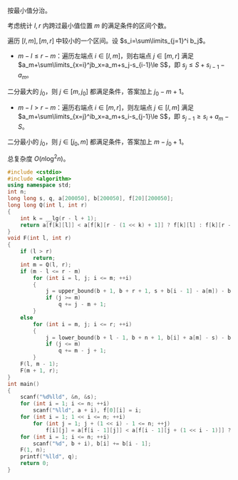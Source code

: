 按最小值分治。

考虑统计 $l,r$ 内跨过最小值位置 $m$ 的满足条件的区间个数。

遍历 $[l,m],[m,r]$ 中较小的一个区间。设 $s_i=\sum\limits_{j=1}^i b_j$。

- $m-l\le r-m$：遍历左端点 $i\in[l,m]$，则右端点 $j\in[m,r]$ 满足 $a_m+\sum\limits_{x=i}^jb_x=a_m+s_j-s_{i-1}\le S$，即 $s_j\le S+s_{i-1}-a_m$。

二分最大的 $j_0$，则 $j\in[m,j_0]$ 都满足条件，答案加上 $j_0-m+1$。

- $m-l>r-m$：遍历右端点 $i\in[m,r]$，则左端点 $j\in[l,m]$ 满足 $a_m+\sum\limits_{x=j}^ib_x=a_m+s_i-s_{j-1}\le S$，即 $s_{j-1}\ge s_i+a_m-S$。

二分最小的 $j_0$，则 $j\in[j_0,m]$ 都满足条件，答案加上 $m-j_0+1$。

总复杂度 $O(n\log^2n)$。

```cpp
#include <cstdio>
#include <algorithm>
using namespace std;
int n;
long long s, q, a[200050], b[200050], f[20][200050];
long long Q(int l, int r)
{
    int k = __lg(r - l + 1);
    return a[f[k][l]] < a[f[k][r - (1 << k) + 1]] ? f[k][l] : f[k][r - (1 << k) + 1];
}
void F(int l, int r)
{
    if (l > r)
        return;
    int m = Q(l, r);
    if (m - l <= r - m)
        for (int i = l, j; i <= m; ++i)
        {
            j = upper_bound(b + 1, b + r + 1, s + b[i - 1] - a[m]) - b - 1;
            if (j >= m)
                q += j - m + 1;
        }
    else
        for (int i = m, j; i <= r; ++i)
        {
            j = lower_bound(b + l - 1, b + n + 1, b[i] + a[m] - s) - b + 1;
            if (j <= m)
                q += m - j + 1;
        }
    F(l, m - 1);
    F(m + 1, r);
}
int main()
{
    scanf("%d%lld", &n, &s);
    for (int i = 1; i <= n; ++i)
        scanf("%lld", a + i), f[0][i] = i;
    for (int i = 1; 1 << i <= n; ++i)
        for (int j = 1; j + (1 << i) - 1 <= n; ++j)
            f[i][j] = a[f[i - 1][j]] < a[f[i - 1][j + (1 << i - 1)]] ? f[i - 1][j] : f[i - 1][j + (1 << i - 1)];
    for (int i = 1; i <= n; ++i)
        scanf("%d", b + i), b[i] += b[i - 1];
    F(1, n);
    printf("%lld", q);
    return 0;
}
```
